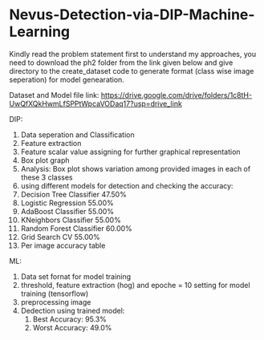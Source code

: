 # Nevus-Detection-via-DIP-Machine-Learning
Kindly read the problem statement first to understand my approaches, you need to download the ph2 folder from the link given below and give directory to the create_dataset code to generate format (class wise image seperation) for model genearation.

Dataset and Model file link: https://drive.google.com/drive/folders/1c8tH-UwQfXQkHwmLfSPPtWpcaVODaq17?usp=drive_link

DIP:

1) Data seperation and Classification
2) Feature extraction
3) Feature scalar value assigning for further graphical representation
4) Box plot graph
5) Analysis: Box plot shows variation among provided images in each of these 3 classes
6) using different models for detection and checking the accuracy:
  1) Decision Tree Classifier   47.50%
  2) Logistic Regression        55.00%
  3) AdaBoost Classifier        55.00%
  4) KNeighbors Classifier      55.00%
  5) Random Forest Classifier   60.00%
  6) Grid Search CV             55.00%
7) Per image accuracy table

ML:

1) Data set fornat for model training
2) threshold, feature extraction (hog) and epoche = 10 setting for model training (tensorflow)
3) preprocessing image
4) Dedection using trained model:
   1) Best Accuracy: 95.3%
   2) Worst Accuracy: 49.0%
